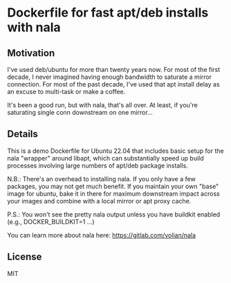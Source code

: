 # Dockerfile for fast apt/deb installs with nala

## Motivation
I've used deb/ubuntu for more than twenty years now. For most of the first decade, I never imagined having enough
bandwidth to saturate a mirror connection. For most of the past decade, I've used that apt install delay as an excuse to
multi-task or make a coffee.

It's been a good run, but with nala, that's all over.  At least, if you're saturating single conn downstream on one mirror...

## Details
This is a demo Dockerfile for Ubuntu 22.04 that includes basic setup for the nala "wrapper" around libapt, which
can substantially speed up build processes involving large numbers of apt/deb package installs.

N.B.: There's an overhead to installing nala.  If you only have a few packages, you may not get much benefit.
If you maintain your own "base" image for ubuntu, bake it in there for maximum downstream impact across your
images and combine with a local mirror or apt proxy cache.

P.S.: You won't see the pretty nala output unless you have buildkit enabled (e.g., DOCKER_BUILDKIT=1 ...)

You can learn more about nala here:
https://gitlab.com/volian/nala

## License
MIT